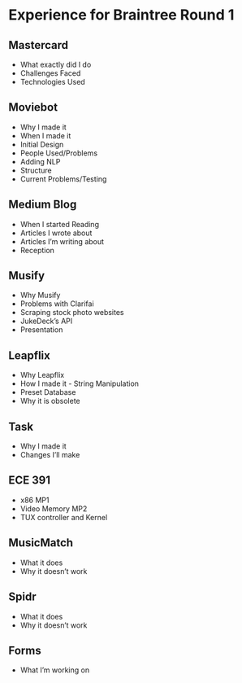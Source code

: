 # Experience for Braintree Round 1

## Mastercard
- What exactly did I do
- Challenges Faced
- Technologies Used

## Moviebot
- Why I made it
- When I made it
- Initial Design
- People Used/Problems
- Adding NLP
- Structure
- Current Problems/Testing

## Medium Blog
- When I started Reading
- Articles I wrote about
- Articles I’m writing about
- Reception

## Musify
- Why Musify
- Problems with Clarifai
- Scraping stock photo websites
- JukeDeck’s API
- Presentation

## Leapflix
- Why Leapflix
- How I made it - String Manipulation
- Preset Database
- Why it is obsolete

## Task
- Why I made it
- Changes I’ll make

## ECE 391
- x86 MP1
- Video Memory MP2
- TUX controller and Kernel  

## MusicMatch
- What it does
- Why it doesn’t work

## Spidr
- What it does
- Why it doesn’t work

## Forms
- What I’m working on
